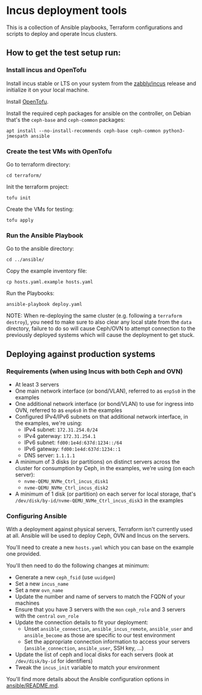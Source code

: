 # Incus deployment tools

This is a collection of Ansible playbooks, Terraform configurations and scripts to deploy and operate Incus clusters.

## How to get the test setup run:
### Install incus and OpenTofu
Install incus stable or LTS on your system from the [zabbly/incus](https://github.com/zabbly/incus) release and initialize it on your local machine.

Install [OpenTofu](https://opentofu.org/docs/intro/install/).

Install the required ceph packages for ansible on the controller, on Debian that's the `ceph-base` and `ceph-common` packages:
```
apt install --no-install-recommends ceph-base ceph-common python3-jmespath ansible
```

### Create the test VMs with OpenTofu
Go to terraform directory:
```
cd terraform/
```

Init the terraform project:
```
tofu init
```

Create the VMs for testing:
```
tofu apply
```

### Run the Ansible Playbook
Go to the ansible directory:
```
cd ../ansible/
```

Copy the example inventory file:
```
cp hosts.yaml.example hosts.yaml
```

Run the Playbooks:
```
ansible-playbook deploy.yaml
```

NOTE: When re-deploying the same cluster (e.g. following a `terraform
destroy`), you need to make sure to also clear any local state from the
`data` directory, failure to do so will cause Ceph/OVN to attempt
connection to the previously deployed systems which will cause the
deployment to get stuck.

## Deploying against production systems
### Requirements (when using Incus with both Ceph and OVN)

 - At least 3 servers
 - One main network interface (or bond/VLAN), referred to as `enp5s0` in the examples
 - One additional network interface (or bond/VLAN) to use for ingress into OVN, referred to as `enp6s0` in the examples
 - Configured IPv4/IPv6 subnets on that additional network interface, in the examples, we're using:
   - IPv4 subnet: `172.31.254.0/24`
   - IPv4 gaterway: `172.31.254.1`
   - IPv6 subnet: `fd00:1e4d:637d:1234::/64`
   - IPv6 gateway: `fd00:1e4d:637d:1234::1`
   - DNS server: `1.1.1.1`
 - A minimum of 3 disks (or partitions) on distinct servers across the cluster for consumption by Ceph, in the examples, we're using (on each server):
   - `nvme-QEMU_NVMe_Ctrl_incus_disk1`
   - `nvme-QEMU_NVMe_Ctrl_incus_disk2`
 - A minimum of 1 disk (or partition) on each server for local storage, that's `/dev/disk/by-id/nvme-QEMU_NVMe_Ctrl_incus_disk3` in the examples

### Configuring Ansible

With a deployment against physical servers, Terraform isn't currently used at all.
Ansible will be used to deploy Ceph, OVN and Incus on the servers.

You'll need to create a new `hosts.yaml` which you can base on the example one provided.

You'll then need to do the following changes at minimum:
 - Generate a new `ceph_fsid` (use `uuidgen`)
 - Set a new `incus_name`
 - Set a new `ovn_name`
 - Update the number and name of servers to match the FQDN of your machines
 - Ensure that you have 3 servers with the `mon` `ceph_role` and 3 servers with the `central` `ovn_role`
 - Update the connection details to fit your deployment:
   - Unset `ansible_connection`, `ansible_incus_remote`, `ansible_user` and `ansible_become` as those are specific to our test environment
   - Set the appropriate connection information to access your servers (`ansible_connection`, `ansible_user`, SSH key, ...)
 - Update the list of ceph and local disks for each servers (look at `/dev/disk/by-id` for identifiers)
 - Tweak the `incus_init` variable to match your environment

You'll find more details about the Ansible configuration options in [ansible/README.md](ansible/README.md).
